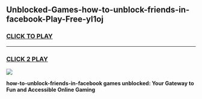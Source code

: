 
## Unblocked-Games-how-to-unblock-friends-in-facebook-Play-Free-yl1oj
<h3>
<a href="https://premium76.site?title=how-to-unblock-friends-in-facebook&ref=23A">CLICK TO PLAY</a></h3>
<hr>

<h3>
<a href="https://premium76.site?title=how-to-unblock-friends-in-facebook&ref=23A">CLICK 2 PLAY</a>
  
</h3>

<a href="https://premium76.site?title=how-to-unblock-friends-in-facebook&ref=23A"><img src="https://clearcache.store/games.png"></a>


**how-to-unblock-friends-in-facebook games unblocked: Your Gateway to Fun and Accessible Online Gaming**
